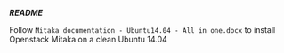 ***README***

Follow `Mitaka documentation - Ubuntu14.04 - All in one.docx` to install Openstack Mitaka on a clean Ubuntu 14.04